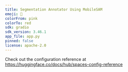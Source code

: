 ```yaml
---
title: Segmentation Annotator Using MobileSAM
emoji: 🐠
colorFrom: pink
colorTo: red
sdk: gradio
sdk_version: 3.46.1
app_file: app.py
pinned: false
license: apache-2.0
---
```


Check out the configuration reference at https://huggingface.co/docs/hub/spaces-config-reference
